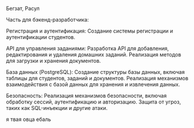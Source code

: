 Бегзат, Расул

Часть для бэкенд-разработчика:

Регистрация и аутентификация:
Создание системы регистрации и аутентификации студентов.

API для управления заданиями:
Разработка API для добавления, редактирования и удаления домашних заданий.
Реализация методов для загрузки и хранения документов.

База данных (PostgreSQL):
Создание структуры базы данных, включая таблицы для студентов, заданий и документов.
Реализация механизмов взаимодействия с базой данных для хранения и извлечения данных.

Безопасность:
Реализация механизмов безопасности, включая обработку сессий, аутентификацию и авторизацию.
Защита от угроз, таких как SQL-инъекции и другие атаки.

я твая овца ебаль